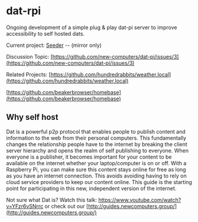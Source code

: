 # dat-rpi

Ongoing development of a simple plug &amp; play dat-pi server to improve accessibility to self hosted dats.

Current project:
[Seeder](https://github.com/new-computers/seeder) -- (mirror only)

Discussion Topic:
[https://github.com/new-computers/dat-pi/issues/3](https://github.com/new-computers/dat-pi/issues/3)

Related Projects:
[https://github.com/hundredrabbits/weather.local](https://github.com/hundredrabbits/weather.local)

[https://github.com/beakerbrowser/homebase](https://github.com/beakerbrowser/homebase)

## Why self host

Dat is a powerful p2p protocol that enables people to publish content and information to the web from their personal computers. This fundamentally changes the relationship people have to the internet by breaking the client server hierarchy and opens the realm of self publishing to everyone. When everyone is a publisher, it becomes important for your content to be available on the internet whether your laptop/computer is on or off. With a Raspberry Pi, you can make sure this content stays online for free as long as you have an internet connection. This avoids avoiding having to rely on cloud service providers to keep our content online. This guide is the starting point for participating in this new, independent version of the internet.

Not sure what Dat is? Watch this talk: https://www.youtube.com/watch?v=YFzr6vSNrrc or check out our [http://guides.newcomputers.group/](http://guides.newcomputers.group/)
